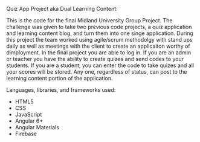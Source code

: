 Quiz App Project aka Dual Learning Content:

This is the code for the final Midland University Group Project. The challenge was given to take two previous code projects, a quiz application and learning content blog, and turn them into one singe application. During this project the team worked using agile/scrum methodolgy with stand ups daily as well as meetings with the client to create an applicaiton worthy of dimployment. In the final project you are able to log in. If you are an admin or teacher you have the ability to create quizes and send codes to your students. If you are a student, you can enter the code to take quizes and all your scores will be stored. Any one, regardless of status, can post to the learning content portion of the application. 

Languages, libraries, and frameworks used:

- HTML5 
- CSS
- JavaScript
- Angular 6+
- Angular Materials
- Firebase 
